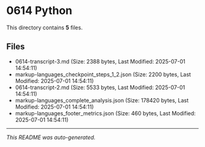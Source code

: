 # 0614 Python

This directory contains **5** files.

## Files

- 0614-transcript-3.md (Size: 2388 bytes, Last Modified: 2025-07-01 14:54:11)
- markup-languages_checkpoint_steps_1_2.json (Size: 2200 bytes, Last Modified: 2025-07-01 14:54:11)
- 0614-transcript-2.md (Size: 5533 bytes, Last Modified: 2025-07-01 14:54:11)
- markup-languages_complete_analysis.json (Size: 178420 bytes, Last Modified: 2025-07-01 14:54:11)
- markup-languages_footer_metrics.json (Size: 460 bytes, Last Modified: 2025-07-01 14:54:11)

---
*This README was auto-generated.*
